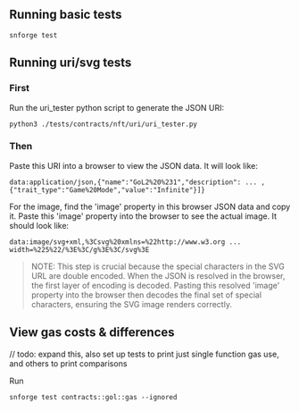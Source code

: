 ## Running basic tests

`snforge test`

## Running uri/svg tests

### First

Run the uri_tester python script to generate the JSON URI:

`python3 ./tests/contracts/nft/uri/uri_tester.py`

### Then

Paste this URI into a browser to view the JSON data. It will look like:

`data:application/json,{"name":"GoL2%20%231","description": ... ,{"trait_type":"Game%20Mode","value":"Infinite"}]}`

For the image, find the 'image' property in this browser JSON data and copy it. Paste this 'image' property into the browser to see the actual image. It should look like:

`data:image/svg+xml,%3Csvg%20xmlns=%22http://www.w3.org ... width=%225%22/%3E%3C/g%3E%3C/svg%3E`

> NOTE: This step is crucial because the special characters in the SVG URL are double encoded. When the JSON is resolved in the browser, the first layer of encoding is decoded. Pasting this resolved 'image' property into the browser then decodes the final set of special characters, ensuring the SVG image renders correctly.

## View gas costs & differences

// todo: expand this, also set up tests to print just single function gas use, and others to print comparisons

Run

`snforge test contracts::gol::gas --ignored`
